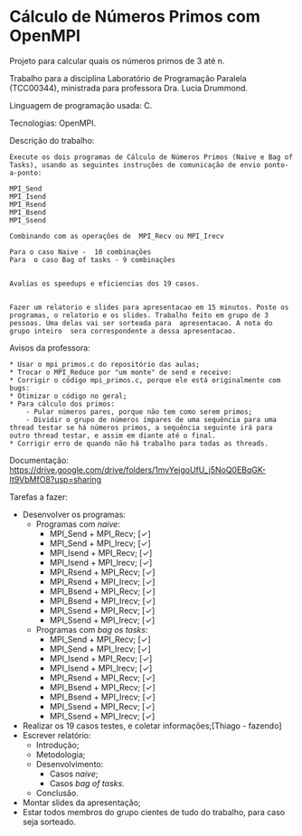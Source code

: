 # Cálculo de Números Primos com OpenMPI

Projeto para calcular quais os números primos de 3 até n.

Trabalho para a disciplina Laboratório de Programação Paralela (TCC00344), ministrada para professora Dra. Lucia Drummond.

Linguagem de programação usada: C.

Tecnologias: OpenMPI.



Descrição do trabalho:

    Execute os dois programas de Cálculo de Números Primos (Naive e Bag of Tasks), usando as seguintes instruções de comunicação de envio ponto-a-ponto:

    MPI_Send
    MPI_Isend
    MPI_Rsend
    MPI_Bsend
    MPI_Ssend

    Combinando com as operações de  MPI_Recv ou MPI_Irecv

    Para o caso Naive -  10 combinações
    Para  o caso Bag of tasks - 9 combinações


    Avalias os speedups e eficiencias dos 19 casos.


    Fazer um relatorio e slides para apresentacao em 15 minutos. Poste os programas, o relatorio e os slides. Trabalho feito em grupo de 3 pessoas. Uma delas vai ser sorteada para  apresentacao. A nota do grupo inteiro  sera correspondente a dessa apresentacao.



Avisos da professora:

    * Usar o mpi_primos.c do repositório das aulas;
    * Trocar o MPI_Reduce por "um monte" de send e receive:
    * Corrigir o código mpi_primos.c, porque ele está originalmente com bugs:
    * Otimizar o código no geral;
    * Para cálculo dos primos:
        - Pular números pares, porque não tem como serem primos;
        - Dividir o grupo de números ímpares de uma sequência para uma thread testar se há números primos, a sequência seguinte irá para outro thread testar, e assim em diante até o final.
    * Corrigir erro de quando não há trabalho para todas as threads.


Documentação: https://drive.google.com/drive/folders/1mvYeigoUfU_j5NoQ0EBqGK-It9VbMfO8?usp=sharing


Tarefas a fazer:

* Desenvolver os programas:
    - Programas com _naive_:
        * MPI_Send + MPI_Recv; [✓]
        * MPI_Send + MPI_Irecv; [✓]
        * MPI_Isend + MPI_Recv; [✓]
        * MPI_Isend + MPI_Irecv; [✓]
        * MPI_Rsend + MPI_Recv; [✓]
        * MPI_Rsend + MPI_Irecv; [✓]
        * MPI_Bsend + MPI_Recv; [✓]
        * MPI_Bsend + MPI_Irecv; [✓]
        * MPI_Ssend + MPI_Recv; [✓]
        * MPI_Ssend + MPI_Irecv; [✓]
    - Programas com _bag os tasks_:
        * MPI_Send + MPI_Recv; [✓]
        * MPI_Send + MPI_Irecv; [✓]
        * MPI_Isend + MPI_Recv; [✓]
        * MPI_Isend + MPI_Irecv; [✓]
        * MPI_Rsend + MPI_Recv; [✓]
        * MPI_Bsend + MPI_Recv; [✓]
        * MPI_Bsend + MPI_Irecv; [✓]
        * MPI_Ssend + MPI_Recv; [✓]
        * MPI_Ssend + MPI_Irecv; [✓]
* Realizar os 19 casos testes, e coletar informações;[Thiago - fazendo]
* Escrever relatório:
    - Introdução;
    - Metodologia;
    - Desenvolvimento:
        * Casos _naive_;
        * Casos _bag of tasks_.
    - Conclusão.
* Montar slides da apresentação;
* Estar todos membros do grupo cientes de tudo do trabalho, para caso seja sorteado.